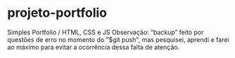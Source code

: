 # projeto-portfolio
Simples Portfolio / HTML, CSS e JS
Observação: “backup” feito por questões de erro no momento do "$git push", mas pesquisei, aprendi e farei ao máximo para evitar a ocorrência dessa falta de atenção.
